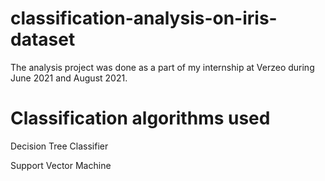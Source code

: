# classification-analysis-on-iris-dataset
The analysis project was done as a part of my internship at Verzeo during June 2021 and August 2021.
# Classification algorithms used
Decision Tree Classifier

Support Vector Machine
